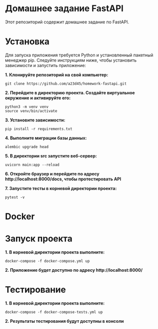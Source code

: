 # Домашнее задание FastAPI
Этот репозиторий содержит домашнее задание по FastAPI.

# Установка
Для запуска приложения требуется Python и установленный пакетный менеджер pip. Следуйте инструкциям ниже, чтобы установить зависимости и запустить приложение:

**1. Клонируйте репозиторий на свой компьютер:**
```
git clone https://github.com/a23d45/homework-fastapi.git
```

**2. Перейдите в директорию проекта. Создайте виртуальное окружение и активируйте его:**
```
python3 -m venv venv
source venv/bin/activate
```


**3. Установите зависимости:**
```
pip install -r requirements.txt
```


**4. Выполните миграции базы данных:**
```
alembic upgrade head
```


**5. В директории src запустите веб-сервер:**
```
uvicorn main:app --reload
```


**6. Откройте браузер и перейдите по адресу http://localhost:8000/docs, чтобы протестировать API**


**7. Запустите тесты в корневой директории проекта:**
```
pytest -v
```


# Docker
# Запуск проекта
**1. В корневой директории проекта выполните:**
```
docker-compose -f docker-compose.yml up
```


**2. Приложение будет доступно по адресу http://localhost:8000/**

# Тестирование
**1. В корневой директории проекта выполните:**
```
docker-compose -f docker-compose-tests.yml up
```


**2. Результаты тестирования будут доступны в консоли**
